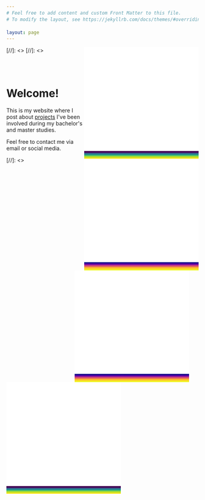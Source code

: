 ```yaml
---
# Feel free to add content and custom Front Matter to this file.
# To modify the layout, see https://jekyllrb.com/docs/themes/#overriding-theme-defaults

layout: page
---
```


[//]: <> <img src="/assets/conv_23.gif" width="300" style="float: right;"/>
[//]: <> <img src="/assets/a1.gif" width="300" align="right"/>
<img src="/assets/a1.gif" width="300" style="float: right; margin-left: 25px; margin-right: 25px;"/>

<br />
<br />

# Welcome!


This is my website where I post about [projects](/projects/) I've been involved during my bachelor's and master studies.

Feel free to contact me via email or social media.

[//]: <> <img src="/assets/conv_23.gif" width="300"/>
